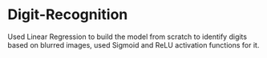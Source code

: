 # Digit-Recognition

Used Linear Regression to build the model from scratch to identify digits based on blurred images, used Sigmoid and ReLU activation functions for it.
